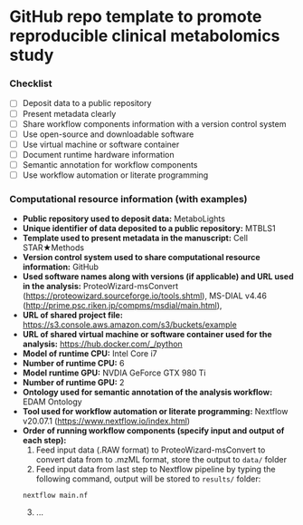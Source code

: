 # GitHub repo template to promote reproducible clinical metabolomics study

### Checklist

- [ ] Deposit data to a public repository
- [ ] Present metadata clearly
- [ ] Share workflow components information with a version control system
- [ ] Use open-source and downloadable software
- [ ] Use virtual machine or software container
- [ ] Document runtime hardware information
- [ ] Semantic annotation for workflow components
- [ ] Use workflow automation or literate programming

### Computational resource information (with examples)

- **Public repository used to deposit data:** MetaboLights
- **Unique identifier of data deposited to a public repository:** MTBLS1
- **Template used to present metadata in the manuscript:** Cell STAR★Methods
- **Version control system used to share computational resource information:** GitHub
- **Used software names along with versions (if applicable) and URL used in the analysis:** ProteoWizard-msConvert (https://proteowizard.sourceforge.io/tools.shtml), MS-DIAL v4.46 (http://prime.psc.riken.jp/compms/msdial/main.html), 
- **URL of shared project file:** https://s3.console.aws.amazon.com/s3/buckets/example
- **URL of shared virtual machine or software container used for the analysis:** https://hub.docker.com/_/python
- **Model of runtime CPU:** Intel Core i7
- **Number of runtime CPU:** 6
- **Model runtime GPU:** NVDIA GeForce GTX 980 Ti
- **Number of runtime GPU:** 2
- **Ontology used for semantic annotation of the analysis workflow:** EDAM Ontology
- **Tool used for workflow automation or literate programming:** Nextflow v20.07.1 (https://www.nextflow.io/index.html)
- **Order of running workflow components (specify input and output of each step):**
    1. Feed input data (.RAW format) to ProteoWizard-msConvert to convert data from to .mzML format, store the output to `data/` folder
    2. Feed input data from last step to Nextflow pipeline by typing the following command, output will be stored to `results/` folder:
    ```
    nextflow main.nf
    ```
    3. ...

